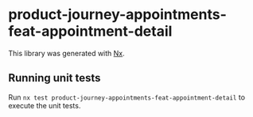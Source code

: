 # product-journey-appointments-feat-appointment-detail

This library was generated with [Nx](https://nx.dev).

## Running unit tests

Run `nx test product-journey-appointments-feat-appointment-detail` to execute the unit tests.
